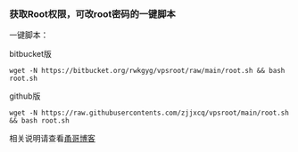 ### 获取Root权限，可改root密码的一键脚本

一键脚本：

bitbucket版
```
wget -N https://bitbucket.org/rwkgyg/vpsroot/raw/main/root.sh && bash root.sh
```

github版
```
wget -N https://raw.githubusercontents.com/zjjxcq/vpsroot/main/root.sh && bash root.sh
```

相关说明请查看[甬哥博客](https://ygkkk.blogspot.com/2022/02/githubvpsrootrooteuservhax.html)


